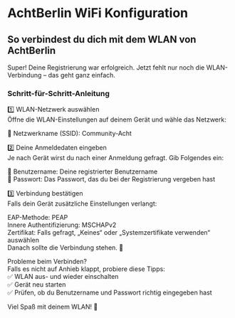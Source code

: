 # AchtBerlin WiFi Konfiguration

## So verbindest du dich mit dem WLAN von AchtBerlin

Super! Deine Registrierung war erfolgreich. Jetzt fehlt nur noch die WLAN-Verbindung – das geht ganz einfach.

### Schritt-für-Schritt-Anleitung
1️⃣ WLAN-Netzwerk auswählen  
Öffne die WLAN-Einstellungen auf deinem Gerät und wähle das Netzwerk:  

📡 Netzwerkname (SSID): Community-Acht  

2️⃣ Deine Anmeldedaten eingeben  
Je nach Gerät wirst du nach einer Anmeldung gefragt. Gib Folgendes ein:  

🔹 Benutzername: Deine registrierter Benutzername   
🔹 Passwort: Das Passwort, das du bei der Registrierung vergeben hast  

3️⃣ Verbindung bestätigen  
Falls dein Gerät zusätzliche Einstellungen verlangt:  

EAP-Methode: PEAP  
Innere Authentifizierung: MSCHAPv2  
Zertifikat: Falls gefragt, „Keines“ oder „Systemzertifikate verwenden“ auswählen  
Danach sollte die Verbindung stehen. 🎉  

Probleme beim Verbinden?  
Falls es nicht auf Anhieb klappt, probiere diese Tipps:  
✅ WLAN aus- und wieder einschalten  
✅ Gerät neu starten  
✅ Prüfen, ob du Benutzername und Passwort richtig eingegeben hast  

Viel Spaß mit deinem WLAN! 🚀


